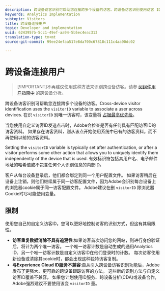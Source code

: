```yaml
---
description: 跨设备访客识别可帮助您连接跨多个设备的访客。跨设备访客识别使用访客 ID 变量 s.visitorID 来关联跨设备的用户。
keywords: Analytics Implementation
subtopic: Visitors
title: 跨设备连接用户
topic: Developer and implementation
uuid: 6243957b-5cc1-49ef-aa94-5b5ec4eac313
translation-type: tm+mt
source-git-commit: 99ee24efaa517e8da700c67818c111c4aa90dc02

---
```



# 跨设备连接用户

> [!IMPORTANT]不再建议使用这种方法来识别跨设备访客。请参 [阅组件用户指南中](/help/components/cda/cda-home.md) 的跨设备分析。

跨设备访客识别可帮助您连接跨多个设备的访客。Cross-device visitor identification uses the `visitorID` variable to associate a user across devices. 在识 `visitorID` 别唯一访客时，该变量将 [占据最高优先级](../c-unique-visitors/visid-overview.md)。

当您使用自定义访客ID发送点击时，Adobe会检查是否有任何具有匹配访客ID的访客资料。 如果存在访客资料，则从该点开始使用系统中已有的访客资料，而不再使用以前的访客资料。

Setting the `visitorID` variable is typically set after authentication, or after a visitor performs some other action that allows you to uniquely identify them independently of the device that is used. 有效标识符包括其用户名、电子邮件地址的哈希值或不包含任何个人识别信息的内部ID。

客户从每台设备登录后，他们都会绑定到同一个用户配置文件。 如果访客稍后在设备上注销，则他们继续属于同一访客配置文件，因为Adobe会识别每台设备上的浏览器cookie属于同一访客配置文件。 Adobe建议在删 `visitorID` 除浏览器Cookie时尽可能使用变量。

## 限制

使用您自己的自定义访客ID，您可以更好地控制访客的识别方式，但这有其局限性。

* **访客重复数据消除不具有追溯性**:如果访客首次访问您的网站，则进行身份验证后，将计为两个唯一访客。 一个唯一访客计数是自动生成的通用Analytics ID，另一个唯一访客计数是自定义访客ID在他们登录时的计数。 每次访客使用新设备或清除其cookie时，都会出现这种独特访客复制。
* **与Experience Cloud ID服务不兼容**:自从引入跨设备访客识别功能后，Adobe发布了更强大、更可靠的跨设备跟踪访客的方法。 这些新的识别方法与自定义访客ID覆盖不兼容。 如果您计划使用ID服务、跨设备分析(CDA)或设备合作，Adobe强烈建议不要使用该变 `visitorID` 量。
